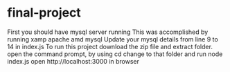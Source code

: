 # final-project
First you should have mysql server running
This was accomplished by running xamp apache amd mysql
Update your mysql details from line 9 to 14 in index.js
To run this project download the zip file and extract folder.
open the command prompt, by using cd change to that folder and run node index.js
open http://localhost:3000 in browser 
